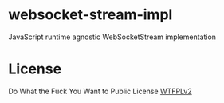 # websocket-stream-impl
JavaScript runtime agnostic WebSocketStream implementation

# License
Do What the Fuck You Want to Public License [WTFPLv2](http://www.wtfpl.net/about/)
